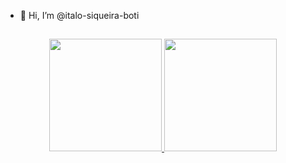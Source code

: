 - 👋 Hi, I’m @italo-siqueira-boti
##
<div align="center">
  <a href="https://github.com/isiqueira">
  <img height="180em" src="https://github-readme-stats.vercel.app/api?username=italo-siqueira-boti&show_icons=true&theme=dark&include_all_commits=true&count_private=true"/>
  <img height="180em" src="https://github-readme-stats.vercel.app/api/top-langs/?username=italo-siqueira-boti&layout=compact&langs_count=7&theme=dark"/>
</div>
